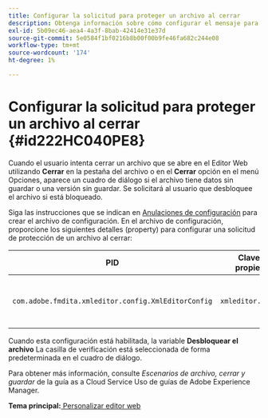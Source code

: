 ```yaml
---
title: Configurar la solicitud para proteger un archivo al cerrar
description: Obtenga información sobre cómo configurar el mensaje para proteger un archivo al cerrar
exl-id: 5b09ec46-aea4-4a3f-8bab-42414e31e37d
source-git-commit: 5e0584f1bf0216b8b00f00b9fe46fa682c244e08
workflow-type: tm+mt
source-wordcount: '174'
ht-degree: 1%

---
```


# Configurar la solicitud para proteger un archivo al cerrar {#id222HC040PE8}

Cuando el usuario intenta cerrar un archivo que se abre en el Editor Web utilizando **Cerrar** en la pestaña del archivo o en el **Cerrar** opción en el menú Opciones, aparece un cuadro de diálogo si el archivo tiene datos sin guardar o una versión sin guardar. Se solicitará al usuario que desbloquee el archivo si está bloqueado.

Siga las instrucciones que se indican en [Anulaciones de configuración](download-install-additional-config-override.md#) para crear el archivo de configuración. En el archivo de configuración, proporcione los siguientes detalles \(property\) para configurar una solicitud de protección de un archivo al cerrar:

| PID | Clave de propiedad | Valor de propiedad |
|---|------------|--------------|
| `com.adobe.fmdita.xmleditor.config.XmlEditorConfig` | `xmleditor.checkin` | Boolean \( true/ false\).<br> **Valor predeterminado**: false |

Cuando esta configuración está habilitada, la variable **Desbloquear el archivo** La casilla de verificación está seleccionada de forma predeterminada en el cuadro de diálogo.

Para obtener más información, consulte *Escenarios de archivo, cerrar y guardar* de la guía as a Cloud Service Uso de guías de Adobe Experience Manager.

**Tema principal:**[ Personalizar editor web](conf-web-editor.md)
